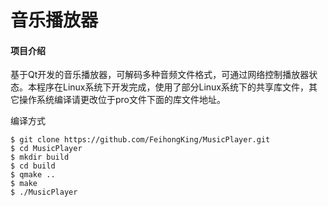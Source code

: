 # 音乐播放器

#### 项目介绍
基于Qt开发的音乐播放器，可解码多种音频文件格式，可通过网络控制播放器状态。本程序在Linux系统下开发完成，使用了部分Linux系统下的共享库文件，其它操作系统编译请更改位于pro文件下面的库文件地址。

编译方式

    $ git clone https://github.com/FeihongKing/MusicPlayer.git
    $ cd MusicPlayer
    $ mkdir build
    $ cd build
    $ qmake ..
    $ make 
    $ ./MusicPlayer
